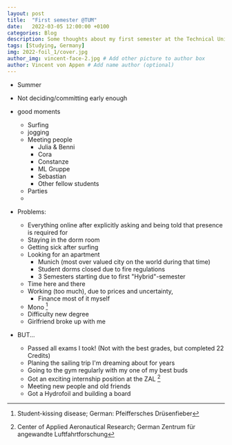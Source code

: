 ```yaml
---
layout: post
title:  "First semester @TUM"
date:   2022-03-05 12:00:00 +0100
categories: Blog
description: Some thoughts about my first semester at the Technical University of Munich. # Add post description 
tags: [Studying, Germany]
img: 2022-foil_1/cover.jpg
author_img: vincent-face-2.jpg # Add other picture to author box
author: Vincent von Appen # Add name author (optional)
---
```


- Summer
- Not deciding/committing early enough 
- good moments
  - Surfing
  - jogging 
  - Meeting people 
    - Julia & Benni
    - Cora
    - Constanze 
    - ML Gruppe
    - Sebastian
    - Other fellow students
  - Parties
  - 

- Problems:
  - Everything online after explicitly asking and being told that presence is required for 
  - Staying in the dorm room
  - Getting sick after surfing
  - Looking for an apartment 
    - Munich (most over valued city on the world during that time)
    - Student dorms closed due to fire regulations
    - 3 Semesters starting due to first "Hybrid"-semester 
  - Time here and there 
  - Working (too much), due to prices and uncertainty, 
    - Finance most of it myself 
  - Mono [^1]
  - Difficulty new degree
  - Girlfriend broke up with me
- BUT...
  - Passed all exams I took! (Not with the best grades, but completed 22 Credits)
  - Planing the sailing trip I'm dreaming about for years
  - Going to the gym regularly with my one of my best buds 
  - Got an exciting internship position at the ZAL [^2] 
  - Meeting new people and old friends
  - Got a Hydrofoil and building a board 



[^1]: Student-kissing disease; German: Pfeiffersches Drüsenfieber
[^2]: Center of Applied Aeronautical Research; German Zentrum für angewandte Luftfahrtforschung